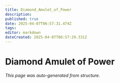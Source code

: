 ```yaml
---
title: Diamond_Amulet_of_Power
description: 
published: true
date: 2025-04-07T06:57:31.474Z
tags: 
editor: markdown
dateCreated: 2025-04-07T06:57:29.331Z
---
```


# Diamond Amulet of Power

*This page was auto-generated from structure.*